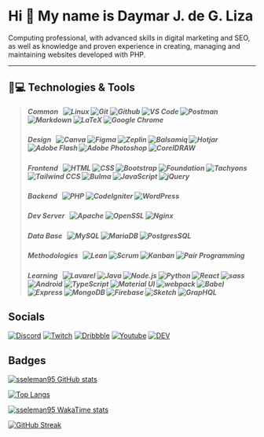 Hi 👋 My name is Daymar J. de G. Liza
===============================

Computing professional, with advanced skills in digital marketing and SEO, as well as knowledge and proven experience in creating, managing and maintaining websites developed with PHP.

---------------

## 🚀💻 Technologies & Tools
> ##### _Common_ &nbsp; ![Linux][#linux] ![Git][#git] ![Github][#github] ![VS Code][#vs-code] ![Postman][#postman] ![Markdown][#markdown] ![LaTeX][#latex] ![Google Chrome][#google-chrome]
> ##### _Design_ &nbsp; ![Canva][#canva] ![Figma][#figma] ![Zeplin][#zeplin] ![Balsamiq][#balsamiq] ![Hotjar][#hotjar] ![Adobe Flash][#adobe-flash] ![Adobe Photoshop][#adobe-photoshop] ![CorelDRAW][#coreldraw]
> ##### _Frontend_ &nbsp; ![HTML][#html] ![CSS][#css] ![Bootstrap][#bootstrap] ![Foundation][#foundation] ![Tachyons][#tachyons] ![Tailwind CCS][#tailwindcss] ![Bulma][#bulma] ![JavaScript][#javascript] ![jQuery][#jquery]
> ##### _Backend_ &nbsp; ![PHP][#php] ![CodeIgniter][#codeigniter] ![WordPress][#wordpress]
> ##### _Dev Server_ &nbsp; ![Apache][#apache] ![OpenSSL][#openssl] ![Nginx][#nginx]
> ##### _Data Base_ &nbsp; ![MySQL][#mysql] ![MariaDB][#mariadb] ![PostgresSQL][#postgresql]
> ##### _Methodologies_ &nbsp; ![Lean][#lean] ![Scrum][#scrum] ![Kanban][#kanban] ![Pair Programming][#pair-programming]
> ##### _Learning_ &nbsp; ![Lavarel][#lavarel] ![Java][#java] ![Node.js][#nodejs] ![Python][#python] ![React][#react] ![sass][#sass] ![Android][#android] ![TypeScript][#typescript] ![Material UI][#materialui] ![webpack][#webpack] ![Babel][#babel] ![Express][#express] ![MongoDB][#mongodb] ![Firebase][#firebase] ![Sketch][#sketch] ![GrapHQL][#graphql]

## Socials

[![Discord][#discord]][@discord] [![Twitch][#twitch]][@twitch] [![Dribbble][#dribbble]][@dribbble] [![Youtube][#youtube]][@youtube] [![DEV][#dev]][@dev]

## Badges

[![sseleman95 GitHub stats](https://github-readme-stats.vercel.app/api?username=sseleman95&show_icons=true&theme=algolia)](https://github.com/sseleman95)

[![Top Langs](https://github-readme-stats.vercel.app/api/top-langs/?username=sseleman95&layout=compact&langs_count=8&theme=algolia)](https://github.com/sseleman95)

[![sseleman95 WakaTime stats](https://github-readme-stats.vercel.app/api/wakatime?username=@sseleman95&layout=compact&theme=algolia)](https://github.com/sseleman95)

[![GitHub Streak](https://github-readme-streak-stats.herokuapp.com/?user=sseleman95&show_icons=true&theme=algolia)](https://github.com/sseleman95)

<!--[![Readme Card](https://github-readme-stats.vercel.app/api/pin/?username=sseleman95&repo=sseleman95&theme=algolia)](https://github.com/sseleman95/sseleman95)-->

<!-- URL Index -->
[#ansible]:          https://img.shields.io/badge/Ansible-000000?style=flat&logo=ansible
[#aws]:              https://img.shields.io/badge/AWS-FF9900?style=flat&logo=amazonaws&logoColor=black
[#bash]:             https://img.shields.io/badge/Bash-4EAA25?style=flat&logo=gnubash&logoColor=white "Bash Script"
[#bootstrap]:        https://img.shields.io/badge/Bootstrap-7952B3?style=flat&logo=bootstrap&logoColor=white
[#foundation]:       https://img.shields.io/badge/Foundation-2C3840?style=flat&logo=foundation&logoColor=white
[#tachyons]:         https://img.shields.io/badge/Tachyons-white?style=flat&logo=tachyons&logoColor=dark
[#tailwindcss]:      https://img.shields.io/badge/Tailwindcss-38BDF8?style=flat&logo=tailwindcss&logoColor=white
[#bulma]:            https://img.shields.io/badge/Bulma-00D1B2?style=flat&logo=bulma&logoColor=white
[#css]:              https://img.shields.io/badge/CSS3-1572B6?style=flat&logo=css3
[#docker]:           https://img.shields.io/badge/Docker-2496ED?style=flat&logo=docker&logoColor=white
[#git]:              https://img.shields.io/badge/Git-F05032?style=flat&logo=git&logoColor=white
[#github]:           https://img.shields.io/badge/Github-181717?style=flat&logo=github
[#gitlab]:           https://img.shields.io/badge/Gitlab-330F63?style=flat&logo=gitlab
[#vs-code]:          https://img.shields.io/badge/-VS%20Code-007ACC?style=flat&logo=visual-studio-code
[#google-chrome]:    https://img.shields.io/badge/Chrome-black?style=flat-square&logo=google-chrome
[#postman]:          https://img.shields.io/badge/Postman-black?style=flat&logo=postman
[#canva]:            https://img.shields.io/badge/Canva-7952B3?style=flat&logo=canva
[#figma]:            https://img.shields.io/badge/Figma-4169E1?style=flat&logo=figma
[#zeplin]:           https://img.shields.io/badge/Zeplin-FDBD39?style=flat&logo=zeplin
[#balsamiq]:         https://img.shields.io/badge/Balsamiq-333D42?style=flat&logo=balsamiq
[#hotjar]:           https://img.shields.io/badge/Hotjar-FF3C00?style=flat&logo=hotjar&logoColor=white
[#adobe-flash]:      https://img.shields.io/badge/-Adobe%20Flash-221210?style=flat&logo=adobe-flash
[#adobe-photoshop]:  https://img.shields.io/badge/-Adobe%20Photoshop-001D34?style=flat&logo=adobe-photoshop
[#coreldraw]:        https://img.shields.io/badge/CorelDRAW-585858?style=flat&logo=coreldraw
[#gh-actions]:       https://img.shields.io/badge/Actions-2088FF?style=flat&logo=githubactions&logoColor=white "Github Actions"
[#gl-cicd]:          https://img.shields.io/badge/CI/CD-330F63?style=flat&logo=gitlab "Gitlab CI/CD"
[#go]:               https://img.shields.io/badge/Go-00ADD8?style=flat&logo=go&logoColor=white
[#grafana]:          https://img.shields.io/badge/Grafana-F2F4F9?style=flat&logo=grafana&logoColor=F46800
[#helm]:             https://img.shields.io/badge/Helm-0F1689?style=flat&logo=helm
[#html]:             https://img.shields.io/badge/HTML5-E34F26?style=flat&logo=html5&logoColor=white
[#javascript]:       https://img.shields.io/badge/JavaScript-323330?style=flat&logo=javascript&logoColor=F7DF1E
[#jquery]:           https://img.shields.io/badge/jQuery-323330?style=flat&logo=jquery&logoColor=blue
[#jenkins]:          https://img.shields.io/badge/Jenkins-D24939?style=flat&logo=jenkins&logoColor=white
[#jira-software]:    https://img.shields.io/badge/Jira-0052CC?style=flat&logo=jirasoftware "Jira Software"
[#kubernetes]:       https://img.shields.io/badge/Kubernetes-326CE5?&style=flat&logo=kubernetes&logoColor=white
[#linux]:            https://img.shields.io/badge/Linux-FCC624?style=flat&logo=linux&logoColor=black
[#markdown]:         https://img.shields.io/badge/Markdown-000000?style=flat&logo=markdown
[#latex]:            https://img.shields.io/badge/LaTeX-fffff?style=flat&logo=latex
[#prometheus]:       https://img.shields.io/badge/Prometheus-20232A?style=flat&logo=prometheus
[#rancher]:          https://img.shields.io/badge/Rancher-0075A8?style=flat&logo=rancher
[#terraform]:        https://img.shields.io/badge/Terraform-7B42BC?style=flat&logo=terraform
[#vagrant]:          https://img.shields.io/badge/Vagrant-1868F2?style=flat&logo=vagrant
[#mongodb]:          https://img.shields.io/badge/MongoDB-47A248?style=flat&logo=mongodb&logoColor=white
[#mysql]:            https://img.shields.io/badge/MySQL-4479A1?style=flat&logo=mysql&logoColor=white
[#mariadb]:          https://img.shields.io/badge/MariaDB-4E629A?style=flat&logo=mariadb&logoColor=white
[#postgresql]:       https://img.shields.io/badge/PostgreSQL-4169E1?style=flat&logo=postgresql&logoColor=white
[#php]:              https://img.shields.io/badge/PHP-4D588E?style=flat&logo=php&logoColor=white
[#wordpress]:        https://img.shields.io/badge/WordPress-1E8CBE?style=flat&logo=wordpress&logoColor=white
[#codeigniter]:      https://img.shields.io/badge/CodeIgniter-DD4814?style=flat&logo=codeigniter&logoColor=white
[#lavarel]:          https://img.shields.io/badge/Lavarel-DD4814?style=flat&logo=lavarel&logoColor=white
[#java]:             https://img.shields.io/badge/Java-orange?style=flat&logo=java&logoColor=white
[#nodejs]:           https://img.shields.io/badge/Node.js-339933?style=flat&logo=nodedotjs&logoColor=white
[#python]:           https://img.shields.io/badge/Python-3776AB?style=flat&logo=python&logoColor=white
[#react]:            https://img.shields.io/badge/React-20232A?style=flat&logo=react&logoColor=61DAFB
[#sass]:             https://img.shields.io/badge/Sass-CC6699?style=flat&logo=sass&logoColor=white
[#android]:          https://img.shields.io/badge/Android-05150C?style=flat&logo=android&logoColor=white

[#materialui]:       https://img.shields.io/badge/Material%20UI-0085ff?style=flat&logo=materialui&logoColor=white
[#redux]:            https://img.shields.io/badge/Redux-7248B6?style=flat&logo=redux&logoColor=white
[#webpack]:          https://img.shields.io/badge/Web%20Pack-2E74BC?style=flat&logo=webpack&logoColor=white
[#babel]:            https://img.shields.io/badge/Babel-F1D53C?style=flat&logo=babel&logoColor=white
[#express]:          https://img.shields.io/badge/Express-000000?style=flat&logo=express&logoColor=white
[#firebase]:         https://img.shields.io/badge/Firebase-FCE927?style=flat&logo=firebase&logoColor=white

[#sketch]:           https://img.shields.io/badge/sketch-FDAD00?style=flat&logo=sketch&logoColor=white
[#apache]:           https://img.shields.io/badge/Apache%202-BA3560?style=flat&logo=apache&logoColor=white
[#nginx]:            https://img.shields.io/badge/Nginx-009400?style=flat&logo=nginx&logoColor=white
[#openssl]:          https://img.shields.io/badge/Open%20SSL-6E1311?style=flat&logo=openssl&logoColor=white

[#graphql]:          https://img.shields.io/badge/GrapHQL-DE33A6?style=flat&logo=graphql&logoColor=white
[#rest]:             https://img.shields.io/badge/REST-002A4E?style=flat&logo=rest&logoColor=white

[#lean]:             https://img.shields.io/badge/lean-methodology?style=flat&logo=lean-methodology
[#scrum]:            https://img.shields.io/badge/scrum-methodology?style=flat&logo=scrum-methodology
[#kanban]:           https://img.shields.io/badge/Kanban-methodology?style=flat&logo=kanban-methodology
[#pair-programming]: https://img.shields.io/badge/Pair-Programming-methodology?style=flat&logo=pair-programming
[#typescript]:       https://img.shields.io/badge/TypeScript-3178C6?style=flat&logo=typescript&logoColor=white
[#hackerrank]:       https://img.shields.io/badge/HackerRank-00EA64?style=flat&logo=hackerrank&logoColor=white
[#dockerhub]:        https://img.shields.io/badge/Docker_Hub-294356?style=flat&logo=docker&logoColor=white
[#discord]:          https://img.shields.io/badge/Discord-5865F2?style=flat&logo=discord&logoColor=white
[#gmail]:            https://img.shields.io/badge/Gmail-EA4335?style=flat&logo=gmail&logoColor=white
[#linkedin]:         https://img.shields.io/badge/LinkedIn-0A66C2?style=flat&logo=linkedin&logoColor=white
[#facebook]:         https://img.shields.io/badge/Facebook-0866FF?style=flat&logo=facebook&logoColor=white
[#twitch]:           https://img.shields.io/badge/Twitch-A970FF?style=flat&logo=twitch&logoColor=white
[#dribbble]:         https://img.shields.io/badge/Dribbble-CD4E8E?style=flat&logo=dribbble&logoColor=white
[#youtube]:          https://img.shields.io/badge/Youtube-red?style=flat&logo=youtube&logoColor=white
[#dev]:              https://img.shields.io/badge/DEV-000000?style=flat&logo=dev&logoColor=white
[@gmail]:            mailto:sseleman95@gmail.com "Send me an email!"
[@linkedin]:         https://www.linkedin.com/in/sseleman95
[@facebook]:         https://www.facebook.com/sseleman95.liza
[@discord]:          https://discordapp.com/users/401401066991779840 "Contact me on Discord!"
[@twitch]:           https://www.twitch.tv/sseleman95
[@dribbble]:         https://dribbble.com/sseleman
[@youtube]:          https://www.youtube.com/sseleman95
[@dev]:              https://dev.to/sseleman95

